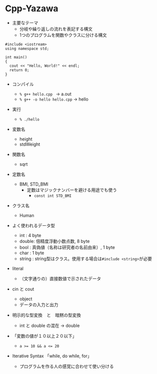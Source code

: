 # Cpp-Yazawa

- 主要なテーマ
  - 分岐や繰り返しの流れを表記する構文
  - 1つのプログラムを関数やクラスに分ける構文

```
#include <iostream>
using namespace std;

int main()
{
  cout << "Hello, World!" << endl;
  return 0;
}
```

- コンパイル
  - `% g++ hello.cpp ` -> a.out
  - `% g++ -o hello hello.cpp` -> hello
- 実行
  - `% ./hello `

- 変数名
  - height
  - stdWeight

- 関数名
  - sqrt

- 定数名
  - BMI, STD_BMI
    - 定数はマジックナンバーを避ける用途でも使う
      - `const int STD_BMI`

- クラス名
  - Human

- よく使われるデータ型
  - int : 4 byte
  - double: 倍精度浮動小数点数, 8 byte
  - bool : 真偽値（名称は研究者の名前由来）, 1 byte
  - char : 1 byte
  - string : string型はクラス。使用する場合は`#include <string>`が必要

- literal
  - （文字通りの）直接数値で示されたデータ

- cin と cout
  - object
  - データの入力と出力

- 明示的な型変換　と　暗黙の型変換
  - int と double の混在 -> double

- 「変数の値が１０以上２０以下」
  - `a >= 10 && a <= 20`

- Iterative Syntax 「while, do while, for」
  - プログラムを作る人の感覚に合わせて使い分ける

